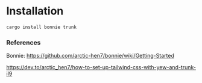 # Installation
```sh
cargo install bonnie trunk
```

### References
Bonnie:
https://github.com/arctic-hen7/bonnie/wiki/Getting-Started

https://dev.to/arctic_hen7/how-to-set-up-tailwind-css-with-yew-and-trunk-il9